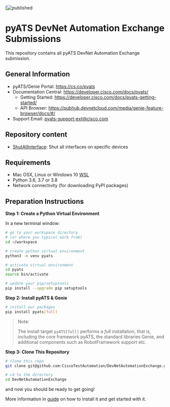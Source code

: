 [![published](https://pubhub.devnetcloud.com/media/pyats-genie-docs/docs/imgs/pyats.png#developer.cisco.com)

# pyATS DevNet Automation Exchange Submissions

This repository contains all pyATS DevNet Automation Exchange submission.

## General Information

- pyATS/Genie Portal: https://cs.co/pyats
- Documentation Central: https://developer.cisco.com/docs/pyats/
  - Getting Started: https://developer.cisco.com/docs/pyats-getting-started/
  - API Browser: https://pubhub.devnetcloud.com/media/genie-feature-browser/docs/#/
- Support Email: pyats-support-ext@cisco.com

## Repository content

* [ShutAllInterface](https://github.com/CiscoTestAutomation/DevNetAutomationExchange/tree/main/ShutAllInterface): Shut all interfaces on specific devices

## Requirements

- Mac OSX, Linux or Windows 10 [WSL](https://docs.microsoft.com/en-us/windows/wsl/install-win10)
- Python 3.6, 3.7 or 3.8
- Network connectivity (for downloading PyPI packages)

## Preparation Instructions

**Step 1: Create a Python Virtual Environment**

In a new terminal window:

```bash
# go to your workspace directory
# (or where you typical work from)
cd ~/workspace

# create python virtual environment
python3 -m venv pyats

# activate virtual environment
cd pyats
source bin/activate

# update your pip/setuptools
pip install --upgrade pip setuptools
```

**Step 2: Install pyATS & Genie**

```bash
# install our packages 
pip install pyats[full]
```

> Note:
>
> The install target `pyATS[full]` performs a *full* installation, that is, 
> including the core framework pyATS, the standard libraries Genie, and 
> additional components such as RobotFramework support etc.

**Step 3: Clone This Repository**

```bash
# clone this repo
git clone git@github.com:CiscoTestAutomation/DevNetAutomationExchange.git

# cd to the directory
cd DevNetAutomationExchange
```

and now you should be ready to get going!

More information in [guide](https://developer.cisco.com/docs/pyats-getting-started/) on how to install it and get started with it.


